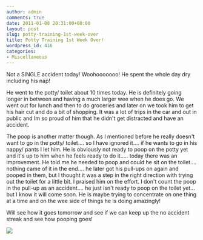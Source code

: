 ```yaml
---
author: admin
comments: true
date: 2011-01-08 20:31:00+00:00
layout: post
slug: potty-training-1st-week-over
title: Potty Training 1st Week Over!
wordpress_id: 416
categories:
- Miscellaneous
---
```


Not a SINGLE accident today!  Woohooooooo!  He spent the whole day dry including his nap!  
  
He went to the potty/ toilet about 10 times today.  He is definitely going longer in between and having a much larger wee when he does go.  We went out for lunch and then to do groceries and later on we took him to get his hair cut and do a bit of shopping.  It was a lot of trips in the car and out in public and Im so proud of him that he didn't get distracted and have an accident.  
  
The poop is another matter though.  As I mentioned before he really doesn't want to go in the potty/ toilet.... so I have ignored it.... if he wants to go in his nappy/ pants I let him.  He is obviously not ready to poop on the potty yet and it's up to him when he feels ready to do it..... today there was an improvement.  He told me he needed to poop and could he sit on the toilet.... nothing came of it in the end.... he later got his pull-ups on again and pooped in them, but I thought it was a step in the right direction with trying out the toilet for a little bit.  I praised him on the effort.  I don't count the poop in the pull-up as an accident.... he just isn't ready to poop on the toilet yet... but I know it will come soon.  He is maybe trying to concentrate on one thing at a time and on the wee side of things he is doing amazingly!  
  
Will see how it goes tomorrow and see if we can keep up the no accident streak and see how pooping goes!

![](https://blogger.googleusercontent.com/tracker/251139911615938991-2525320472101071704?l=www.outmumbered.com)

